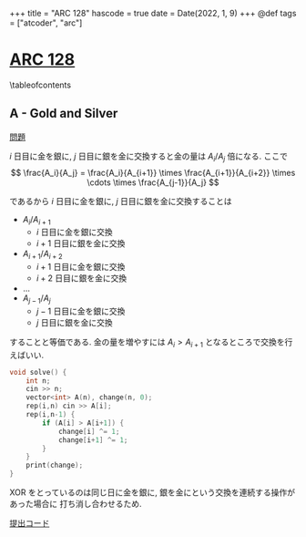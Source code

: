 +++
title = "ARC 128"
hascode = true
date = Date(2022, 1, 9)
+++
@def tags = ["atcoder", "arc"]

# [ARC 128](https://atcoder.jp/contests/arc128)

\tableofcontents

## A - Gold and Silver

[問題](https://atcoder.jp/contests/arc128/tasks/arc128_a)

$i$ 日目に金を銀に, $j$ 日目に銀を金に交換すると金の量は $A_i / A_j$ 倍になる.
ここで
$$
\frac{A_i}{A_j} = \frac{A_i}{A_{i+1}} \times \frac{A_{i+1}}{A_{i+2}} \times \cdots \times \frac{A_{j-1}}{A_j}
$$

であるから $i$ 日目に金を銀に, $j$ 日目に銀を金に交換することは
- $A_i / A_{i+1}$
  - $i$ 日目に金を銀に交換
  - $i+1$ 日目に銀を金に交換
- $A_{i+1} / A_{i+2}$
  - $i+1$ 日目に金を銀に交換
  - $i+2$ 日目に銀を金に交換
- ...
- $A_{j-1} / A_j$
  - $j-1$ 日目に金を銀に交換
  - $j$ 日目に銀を金に交換

することと等価である. 金の量を増やすには $A_i > A_{i+1}$ となるところで交換を行えばいい.


```cpp
void solve() {
    int n;
    cin >> n;
    vector<int> A(n), change(n, 0);
    rep(i,n) cin >> A[i];
    rep(i,n-1) {
        if (A[i] > A[i+1]) {
            change[i] ^= 1;
            change[i+1] ^= 1;
        }
    }
    print(change);
}
```
XOR をとっているのは同じ日に金を銀に, 銀を金にという交換を連続する操作があった場合に
打ち消し合わせるため.


[提出コード](https://atcoder.jp/contests/arc128/submissions/28428057)
